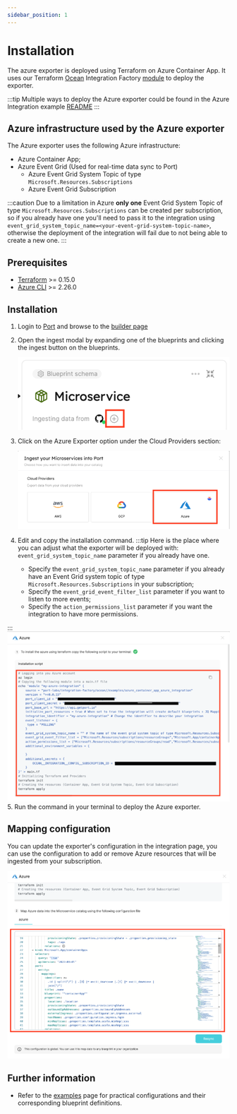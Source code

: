 ```yaml
---
sidebar_position: 1
---
```


# Installation

The azure exporter is deployed using Terraform on Azure Container App.
It uses our Terraform [Ocean](https://ocean.getport.io) Integration Factory [module](https://registry.terraform.io/modules/port-labs/integration-factory/ocean/latest) to deploy the exporter.

:::tip
Multiple ways to deploy the Azure exporter could be found in the Azure Integration example [README](https://registry.terraform.io/modules/port-labs/integration-factory/ocean/latest/examples/azure_container_app_azure_integration)
:::

## Azure infrastructure used by the Azure exporter

The Azure exporter uses the following Azure infrastructure:

- Azure Container App;
- Azure Event Grid (Used for real-time data sync to Port)
  - Azure Event Grid System Topic of type `Microsoft.Resources.Subscriptions`
  - Azure Event Grid Subscription

:::caution
Due to a limitation in Azure **only one** Event Grid System Topic of type `Microsoft.Resources.Subscriptions` can be created per subscription, so if you already have one you'll need to pass it to the integration using `event_grid_system_topic_name=<your-event-grid-system-topic-name>`, otherwise the deployment of the integration will fail due to not being able to create a new one.
:::

## Prerequisites

- [Terraform](https://www.terraform.io/downloads.html) >= 0.15.0
- [Azure CLI](https://docs.microsoft.com/en-us/cli/azure/install-azure-cli) >= 2.26.0

## Installation

1. Login to [Port](https://app.getport.io) and browse to the [builder page](https://app.getport.io/dev-portal)
2. Open the ingest modal by expanding one of the blueprints and clicking the ingest button on the blueprints.

   ![Dev Portal Builder Ingest Button](../../../../static/img/integrations/azure-exporter/DevPortalBuilderIngestButton.png)

3. Click on the Azure Exporter option under the Cloud Providers section:

   ![Dev Portal Builder Azure Exporter Option](../../../../static/img/integrations/azure-exporter/DevPortalIngestCloudProvider.png)

4. Edit and copy the installation command.
   :::tip
   Here is the place where you can adjust what the exporter will be deployed with: `event_grid_system_topic_name` parameter if you already have one.
   - Specify the `event_grid_system_topic_name` parameter if you already have an Event Grid system topic of type `Microsoft.Resources.Subscriptions` in your subscription;
   - Specify the `event_grid_event_filter_list` parameter if you want to listen to more events;
   - Specify the `action_permissions_list` parameter if you want the integration to have more permissions.

:::
     ![Dev Portal Builder Azure Exporter Installation](../../../../static/img/integrations/azure-exporter/DevPortalIngestAzureInstallation.png)
5. Run the command in your terminal to deploy the Azure exporter.

## Mapping configuration

You can update the exporter's configuration in the integration page, you can use the configuration to add or remove Azure resources that will be ingested from your subscription.

![Dev Portal Ingest Azure Mapping Configuration](../../../../static/img/integrations/azure-exporter/DevPortalIngestAzureMappingConfiguration.png)

## Further information

- Refer to the [examples](./examples.md) page for practical configurations and their corresponding blueprint definitions.
